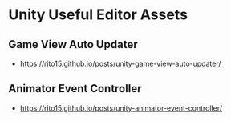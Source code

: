 # Unity Useful Editor Assets

## Game View Auto Updater
  - <https://rito15.github.io/posts/unity-game-view-auto-updater/>

## Animator Event Controller
  - <https://rito15.github.io/posts/unity-animator-event-controller/>
